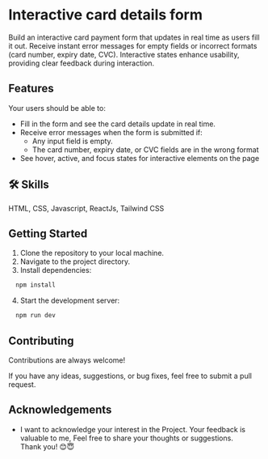 
# Interactive card details form

Build an interactive card payment form that updates in real time as users fill it out. Receive instant error messages for empty fields or incorrect formats (card number, expiry date, CVC). Interactive states enhance usability, providing clear feedback during interaction.

## Features

Your users should be able to:

- Fill in the form and see the card details update in real time.
- Receive error messages when the form is submitted if:
    - Any input field is empty.
    - The card number, expiry date, or CVC fields are in the wrong format
- See hover, active, and focus states for interactive elements on the page

## 🛠 Skills
HTML, CSS, Javascript, ReactJs, Tailwind CSS


## Getting Started
1. Clone the repository to your local machine.
2. Navigate to the project directory.
3. Install dependencies:
```bash
  npm install
```
4. Start the development server:
```bash
  npm run dev
```
## Contributing

Contributions are always welcome!

If you have any ideas, suggestions, or bug fixes, feel free to submit a pull request.



## Acknowledgements

 - I want to acknowledge your interest in the Project. Your feedback is valuable to me, Feel free to share your thoughts or suggestions.<br/> Thank you! 😊😇

